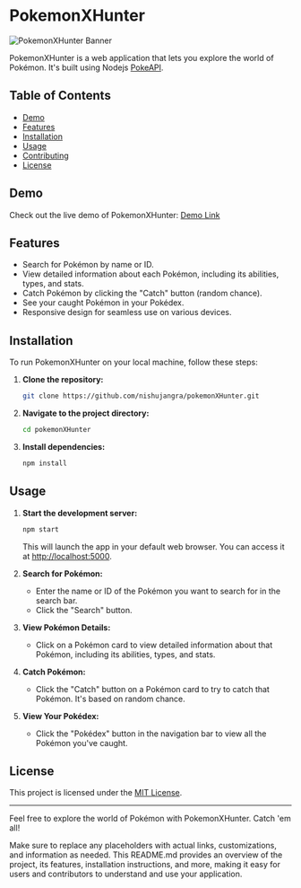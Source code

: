 # PokemonXHunter

![PokemonXHunter Banner](https://github.com/nishujangra/pokemonXHunter/blob/master/public/HunterXPokemon.png)

PokemonXHunter is a web application that lets you explore the world of Pokémon. It's built using Nodejs [PokeAPI](https://pokeapi.co/).

## Table of Contents

- [Demo](#demo)
- [Features](#features)
- [Installation](#installation)
- [Usage](#usage)
- [Contributing](#contributing)
- [License](#license)

## Demo

Check out the live demo of PokemonXHunter: [Demo Link](https://pokemonxhunter.onrender.com/)

## Features

- Search for Pokémon by name or ID.
- View detailed information about each Pokémon, including its abilities, types, and stats.
- Catch Pokémon by clicking the "Catch" button (random chance).
- See your caught Pokémon in your Pokédex.
- Responsive design for seamless use on various devices.


## Installation

To run PokemonXHunter on your local machine, follow these steps:

1. **Clone the repository:**

   ```bash
   git clone https://github.com/nishujangra/pokemonXHunter.git
   ```

2. **Navigate to the project directory:**

   ```bash
   cd pokemonXHunter
   ```

3. **Install dependencies:**

   ```bash
   npm install
   ```

## Usage

1. **Start the development server:**

   ```bash
   npm start
   ```

   This will launch the app in your default web browser. You can access it at [http://localhost:5000](http://localhost:5000).

2. **Search for Pokémon:**

   - Enter the name or ID of the Pokémon you want to search for in the search bar.
   - Click the "Search" button.

3. **View Pokémon Details:**

   - Click on a Pokémon card to view detailed information about that Pokémon, including its abilities, types, and stats.

4. **Catch Pokémon:**

   - Click the "Catch" button on a Pokémon card to try to catch that Pokémon. It's based on random chance.

5. **View Your Pokédex:**

   - Click the "Pokédex" button in the navigation bar to view all the Pokémon you've caught.


## License

This project is licensed under the [MIT License](LICENSE).

---

Feel free to explore the world of Pokémon with PokemonXHunter. Catch 'em all!

Make sure to replace any placeholders with actual links, customizations, and information as needed. This README.md provides an overview of the project, its features, installation instructions, and more, making it easy for users and contributors to understand and use your application.